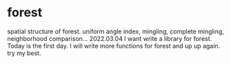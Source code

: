 # forest
spatial structure of forest. uniform angle index, mingling, complete mingling, neighborhood comparison...
2022.03.04
I want write a library for forest. Today is the first day. I will write more functions for forest and up up again. try my best.
